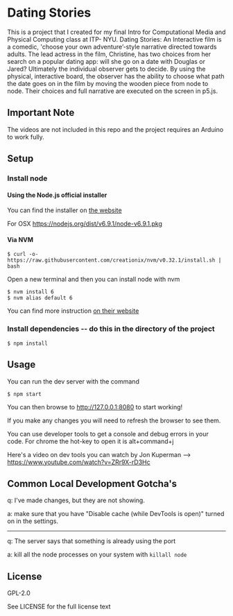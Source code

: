 # Dating Stories

This is a project that I created for my final Intro for Computational Media and Physical Computing class at ITP- NYU.
Dating Stories: An Interactive film is a comedic, 'choose your own adventure’-style narrative directed towards adults. The lead actress in the film, Christine, has two choices from her search on a popular dating app: will she go on a date with Douglas or Jared? Ultimately the individual observer gets to decide. By using the physical, interactive board, the observer has the ability to choose what path the date goes on in the film by moving the wooden piece from node to node. Their choices and full narrative are executed on the screen in p5.js.

## Important Note
The videos are not included in this repo and the project requires an Arduino to work fully.

## Setup

### Install node

#### Using the Node.js official installer

You can find the installer on [the website](https://nodejs.org/en/)

For OSX https://nodejs.org/dist/v6.9.1/node-v6.9.1.pkg

#### Via NVM

```
$ curl -o- https://raw.githubusercontent.com/creationix/nvm/v0.32.1/install.sh | bash
```

Open a new terminal and then you can install node with nvm

```
$ nvm install 6
$ nvm alias default 6
```

You can find more instruction [on their website](https://github.com/creationix/nvm)

### Install dependencies -- do this in the directory of the project

```
$ npm install
```

## Usage

You can run the dev server with the command

```
$ npm start
```

You can then browse to http://127.0.0.1:8080 to start working!

If you make any changes you will need to refresh the browser to see them.

You can use developer tools to get a console and debug errors in your code. For chrome the hot-key to open it is alt+command+j

Here's a video on dev tools you can watch by Jon Kuperman --> https://www.youtube.com/watch?v=ZRr9X-rD3Hc

## Common Local Development Gotcha's

q: I've made changes, but they are not showing.

a: make sure that you have "Disable cache (while DevTools is open)" turned on in the settings.

---

q: The server says that something is already using the port

a: kill all the node processes on your system with ```killall node```

## License

GPL-2.0

See LICENSE for the full license text

